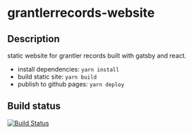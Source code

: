 # grantlerrecords-website

## Description

static website for grantler records built with gatsby and react.

- install dependencies: `yarn install`
- build static site: `yarn build`
- publish to github pages: `yarn deploy`

## Build status

[![Build Status](https://travis-ci.com/thomasgeissl/grantlerrecords-website.svg?branch=master)](https://travis-ci.com/thomasgeissl/grantlerrecords-website)
